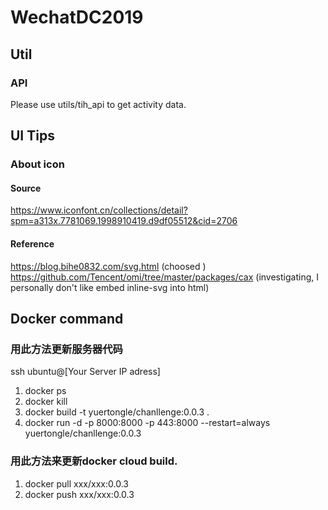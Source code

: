 # WechatDC2019


## Util
### API
Please use utils/tih_api to get activity data.


## UI Tips
### About icon
#### Source 
https://www.iconfont.cn/collections/detail?spm=a313x.7781069.1998910419.d9df05512&cid=2706
#### Reference
https://blog.bihe0832.com/svg.html  (choosed )
https://github.com/Tencent/omi/tree/master/packages/cax (investigating, I personally don't like embed inline-svg into html)

## Docker command

### 用此方法更新服务器代码
ssh ubuntu@[Your Server IP adress]
1. docker ps
2. docker kill
3. docker build -t yuertongle/chanllenge:0.0.3 .
4. docker run -d -p 8000:8000 -p 443:8000 --restart=always yuertongle/chanllenge:0.0.3

### 用此方法来更新docker cloud build.
1. docker pull xxx/xxx:0.0.3
2. docker push xxx/xxx:0.0.3
